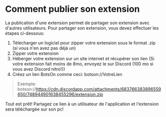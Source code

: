 # Comment publier son extension

La publication d'une extension permet de partager son extension avec d'autres utilisateurs.
Pour partager son extension, vous devez effectuer les étapes ci-dessous:

1. Télécharger un logiciel pour zipper votre extension sous le format .zip (si vous n'en avez pas déjà un)
2. Zipper votre extension
3. Héberger votre extension sur un site internet et récupérer son lien (Si votre extension fait moins de 8mo, envoyez le sur Discord (100 mo si vous avez Discord nitro!))
4. Créez un lien BotsOn comme ceci:
   botson://VotreLien
> Exemple: botson://https://cdn.discordapp.com/attachments/683766383896559650/748944901638455296/extension.zip

Tout est prêt! Partagez ce lien à un utilisateur de l'application et l'extension sera téléchargée sur son pc!
